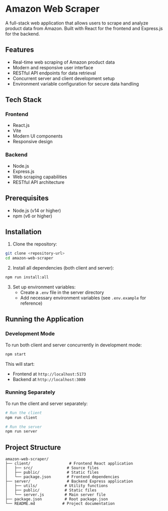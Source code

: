 # Amazon Web Scraper

A full-stack web application that allows users to scrape and analyze product data from Amazon. Built with React for the frontend and Express.js for the backend.

## Features

- Real-time web scraping of Amazon product data
- Modern and responsive user interface
- RESTful API endpoints for data retrieval
- Concurrent server and client development setup
- Environment variable configuration for secure data handling

## Tech Stack

### Frontend
- React.js
- Vite
- Modern UI components
- Responsive design

### Backend
- Node.js
- Express.js
- Web scraping capabilities
- RESTful API architecture

## Prerequisites

- Node.js (v14 or higher)
- npm (v6 or higher)

## Installation

1. Clone the repository:
```bash
git clone <repository-url>
cd amazon-web-scraper
```

2. Install all dependencies (both client and server):
```bash
npm run install:all
```

3. Set up environment variables:
   - Create a `.env` file in the server directory
   - Add necessary environment variables (see `.env.example` for reference)

## Running the Application

### Development Mode

To run both client and server concurrently in development mode:
```bash
npm start
```

This will start:
- Frontend at `http://localhost:5173`
- Backend at `http://localhost:3000`

### Running Separately

To run the client and server separately:

```bash
# Run the client
npm run client

# Run the server
npm run server
```

## Project Structure

```
amazon-web-scraper/
├── client/                 # Frontend React application
│   ├── src/               # Source files
│   ├── public/            # Static files
│   └── package.json       # Frontend dependencies
├── server/                # Backend Express application
│   ├── utils/            # Utility functions
│   ├── public/           # Static files
│   └── server.js         # Main server file
├── package.json          # Root package.json
└── README.md            # Project documentation
```

